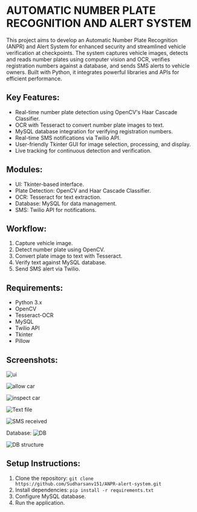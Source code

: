 # AUTOMATIC NUMBER PLATE RECOGNITION AND ALERT SYSTEM

This project aims to develop an Automatic Number Plate Recognition (ANPR) and Alert System for enhanced security and streamlined vehicle verification at checkpoints. The system captures vehicle images, detects and reads number plates using computer vision and OCR, verifies registration numbers against a database, and sends SMS alerts to vehicle owners. Built with Python, it integrates powerful libraries and APIs for efficient performance.

## Key Features:
- Real-time number plate detection using OpenCV's Haar Cascade Classifier.
- OCR with Tesseract to convert number plate images to text.
- MySQL database integration for verifying registration numbers.
- Real-time SMS notifications via Twilio API.
- User-friendly Tkinter GUI for image selection, processing, and display.
- Live tracking for continuous detection and verification.

## Modules:
- UI: Tkinter-based interface.
- Plate Detection: OpenCV and Haar Cascade Classifier.
- OCR: Tesseract for text extraction.
- Database: MySQL for data management.
- SMS: Twilio API for notifications.

## Workflow:
1. Capture vehicle image.
2. Detect number plate using OpenCV.
3. Convert plate image to text with Tesseract.
4. Verify text against MySQL database.
5. Send SMS alert via Twilio.

## Requirements:
- Python 3.x
- OpenCV
- Tesseract-OCR
- MySQL
- Twilio API
- Tkinter
- Pillow

## Screenshots:
![ui](https://github.com/user-attachments/assets/efb1e664-83e3-4fe7-9ff2-09e85172b670)

![allow car](https://github.com/user-attachments/assets/a1a1e8ac-b476-4949-9ed7-57eed16551bd)

![inspect car](https://github.com/user-attachments/assets/18596aaf-1464-4bee-b630-b05cff24c973)

![Text file](https://github.com/user-attachments/assets/9403851f-cf03-4013-834a-264cf8d97b98)

![SMS received](https://github.com/user-attachments/assets/f2a7aee6-a70f-40eb-9ef5-2fc76b8787d0)


Database:
![DB](https://github.com/user-attachments/assets/ea5d452b-9ac3-41c7-b74d-2848d382cecd)

![DB structure](https://github.com/user-attachments/assets/c72cd3af-f731-43f1-9358-17f960a00a1c)


## Setup Instructions:
1. Clone the repository: `git clone https://github.com/Sudharsanv151/ANPR-alert-system.git`
2. Install dependencies: `pip install -r requirements.txt`
3. Configure MySQL database.
4. Run the application.
